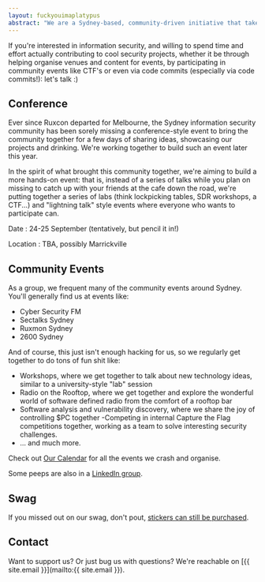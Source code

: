```yaml
---
layout: fuckyouimaplatypus
abstract: "We are a Sydney-based, community-driven initiative that takes a hands-on approach in doing cool security stuff: we're less about debating the merits of the latest iteration of the PCI-PTS or whether a particular vulnerability should have a CVSS score of 6.75 or 6.77, and more about bringing together like-minded people to share ideas, work on cool information security projects and participate in community events together. Think of it as a casual information security fight club of sorts: the only real rule is that you have to play."
---
```


If you're interested in information security, and willing to spend time and effort actually contributing to cool security projects, whether it be through helping organise venues and content for events, by participating in community events like CTF's or even via code commits (especially via code commits!): let's talk :)

## Conference

Ever since Ruxcon departed for Melbourne, the Sydney information security community has been sorely missing a conference-style event to bring the community together for a few days of sharing ideas, showcasing our projects and drinking. We're working together to build such an event later this year.

In the spirit of what brought this community together, we're aiming to build a more hands-on event: that is, instead of a series of talks while you plan on missing to catch up with your friends at the cafe down the road, we're putting together a series of labs (think lockpicking tables, SDR workshops, a CTF...) and "lightning talk" style events where everyone who wants to participate can.

Date
: 24-25 September (tentatively, but pencil it in!)

Location
: TBA, possibly Marrickville

## Community Events

As a group, we frequent many of the community events around Sydney. You'll generally find us at events like:

- Cyber Security FM
- Sectalks Sydney
- Ruxmon Sydney
- 2600 Sydney

And of course, this just isn't enough hacking for us, so we regularly get together to do tons of fun shit like:

- Workshops, where we get together to talk about new technology ideas, similar to a university-style "lab" session
- Radio on the Rooftop, where we get together and explore the wonderful world of software defined radio from the comfort of a rooftop bar
- Software analysis and vulnerability discovery, where we share the joy of controlling $PC together
-Competing in internal Capture the Flag competitions together, working as a team to solve interesting security challenges.
- ... and much more.

Check out [Our Calendar](https://calendar.google.com/calendar/embed?src=calendar%40letsjusthackshit.org&ctz=Australia/Sydney) for all the events we crash and organise.

Some peeps are also in a [LinkedIn group](https://www.linkedin.com/groups/7051231/).

## Swag

If you missed out on our swag, don't pout,
[stickers can still be purchased](https://www.stickermule.com/user/1070711202/stickers).

## Contact

Want to support us? Or just bug us with questions? We're reachable on [{{ site.email }}](mailto:{{ site.email }}).

